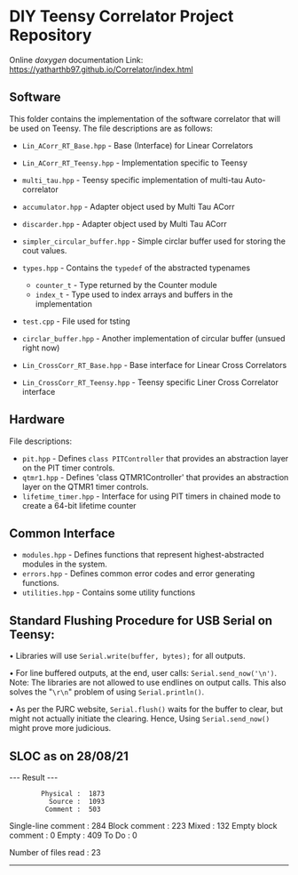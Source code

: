 # DIY Teensy Correlator Project Repository

Online *doxygen* documentation Link: https://yatharthb97.github.io/Correlator/index.html

## Software

This folder contains the implementation of the software correlator that will be used on Teensy. The file descriptions are as follows:
 
* `Lin_ACorr_RT_Base.hpp` - Base (Interface) for Linear Correlators
* `Lin_ACorr_RT_Teensy.hpp` - Implementation specific to Teensy
* `multi_tau.hpp`   -   Teensy specific implementation of multi-tau Auto-correlator
* `accumulator.hpp` - Adapter object used by Multi Tau ACorr
* `discarder.hpp` - Adapter object used by Multi Tau ACorr
* `simpler_circular_buffer.hpp` - Simple circlar buffer used for storing the cout values.
* `types.hpp` - Contains the `typedef` of the abstracted typenames 
    + `counter_t` - Type returned by the Counter module
    + `index_t` - Type used to index arrays and buffers in the implementation
* `test.cpp` - File used for tsting
* `circlar_buffer.hpp` - Another implementation of circular buffer (unsued right now)

* `Lin_CrossCorr_RT_Base.hpp` - Base interface for Linear Cross Correlators
* `Lin_CrossCorr_RT_Teensy.hpp` - Teensy specific Liner Cross Correlator interface

## Hardware 

File descriptions:

* `pit.hpp` - Defines `class PITController` that provides an abstraction layer on the PIT timer controls.
* `qtmr1.hpp` - Defines 'class QTMR1Controller' that provides an abstraction layer on the QTMR1 timer controls.
* `lifetime_timer.hpp` - Interface for using PIT timers in chained mode to create a 64-bit lifetime counter

## Common Interface 

* `modules.hpp` - Defines functions that represent highest-abstracted modules in the system.
* `errors.hpp` - Defines common error codes and error generating functions.
* `utilities.hpp` - Contains some utility functions







## Standard Flushing Procedure for USB Serial on Teensy:

• Libraries will use `Serial.write(buffer, bytes);` for all outputs.

• For line buffered outputs, at the end, user calls: `Serial.send_now('\n')`. 
Note: The libraries are not allowed to use endlines on output calls. This also solves the "`\r\n`" problem of using `Serial.println()`.

• As per the PJRC website, `Serial.flush()` waits for the buffer to clear, but might not actually initiate the clearing. Hence, Using `Serial.send_now()` might prove more judicious.



## SLOC as on 28/08/21

--- Result ---

            Physical :  1873
              Source :  1093
             Comment :  503
 Single-line comment :  284
       Block comment :  223
               Mixed :  132
 Empty block comment :  0
               Empty :  409
               To Do :  0

Number of files read :  23

---